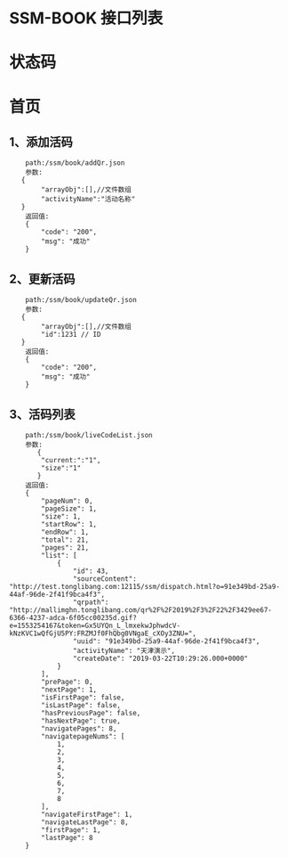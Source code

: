 SSM-BOOK 接口列表
=============

# 状态码

# 首页
## 1、添加活码
        path:/ssm/book/addQr.json
        参数:
       {
            "arrayObj":[],//文件数组
            "activityName":"活动名称"
       }
        返回值:
        {
            "code": "200",
            "msg": "成功"
        }

## 2、更新活码
        path:/ssm/book/updateQr.json
        参数:
       {
            "arrayObj":[],//文件数组
            "id":1231 // ID
       }
        返回值:
        {
            "code": "200",
            "msg": "成功"
        }

## 3、活码列表
        path:/ssm/book/liveCodeList.json
        参数:
           {
            "current:":"1",
            "size":"1"
           }
        返回值:
        {
            "pageNum": 0,
            "pageSize": 1,
            "size": 1,
            "startRow": 1,
            "endRow": 1,
            "total": 21,
            "pages": 21,
            "list": [
                {
                    "id": 43,
                    "sourceContent": "http://test.tonglibang.com:12115/ssm/dispatch.html?o=91e349bd-25a9-44af-96de-2f41f9bca4f3",
                    "qrpath": "http://mallimghn.tonglibang.com/qr%2F%2F2019%2F3%2F22%2F3429ee67-6366-4237-adca-6f05cc00235d.gif?e=1553254167&token=Gx5UYQn_L_lmxekwJphwdcV-kNzKVC1wQfGjU5PY:FRZMJf0FhQbg0VNgaE_cXOy3ZNU=",
                    "uuid": "91e349bd-25a9-44af-96de-2f41f9bca4f3",
                    "activityName": "天津演示",
                    "createDate": "2019-03-22T10:29:26.000+0000"
                }
            ],
            "prePage": 0,
            "nextPage": 1,
            "isFirstPage": false,
            "isLastPage": false,
            "hasPreviousPage": false,
            "hasNextPage": true,
            "navigatePages": 8,
            "navigatepageNums": [
                1,
                2,
                3,
                4,
                5,
                6,
                7,
                8
            ],
            "navigateFirstPage": 1,
            "navigateLastPage": 8,
            "firstPage": 1,
            "lastPage": 8
        }

